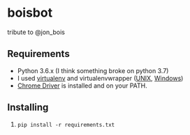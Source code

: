 ﻿# boisbot
tribute to @jon_bois

## Requirements

 - Python 3.6.x (I think something broke on python 3.7)
 - I used [virtualenv](https://virtualenv.pypa.io/en/stable/) and virtualenvwrapper ([UNIX](https://virtualenvwrapper.readthedocs.io/en/latest/), [Windows](https://pypi.org/project/virtualenvwrapper-win/))
 - [Chrome Driver](https://sites.google.com/a/chromium.org/chromedriver/downloads) is installed and on your PATH.

## Installing

 1. `pip install -r requirements.txt`
